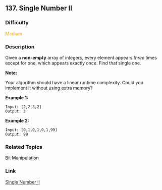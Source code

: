 ## 137. Single Number II
### Difficulty

 <font color=orange>Medium</font>

### Description

Given a **non-empty**  array of integers, every element appears _three_ times
except for one, which appears exactly once. Find that single one.

**Note:**

Your algorithm should have a linear runtime complexity. Could you implement it
without using extra memory?

**Example 1:**
            Input: [2,2,3,2]    Output: 3    

**Example 2:**
            Input: [0,1,0,1,0,1,99]    Output: 99


### Related Topics

Bit Manipulation


### Link
[Single Number II](https://leetcode.com/problems/single-number-ii)

